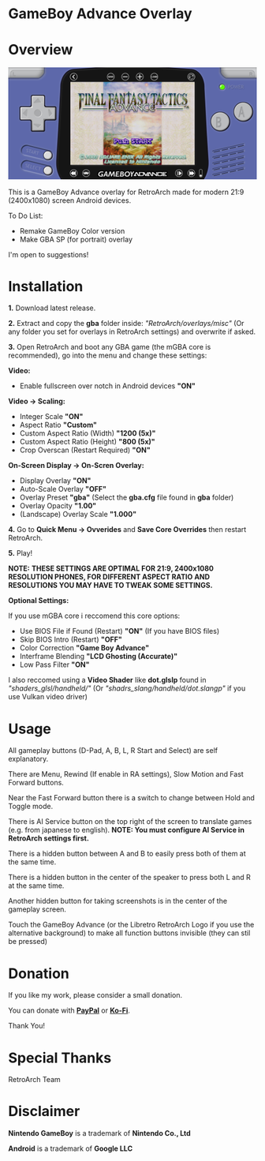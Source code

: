 # GameBoy Advance Overlay

# Overview

![My Image](ow.jpg)

This is a GameBoy Advance overlay for RetroArch made for modern 21:9 (2400x1080) screen Android devices.

To Do List:
- Remake GameBoy Color version
- Make GBA SP (for portrait) overlay

I'm open to suggestions!

# Installation

<b>1.</b> Download latest release.

<b>2.</b> Extract and copy the <b>gba</b> folder inside: 
<i>"RetroArch/overlays/misc"</i> (Or any folder you set for overlays in RetroArch settings) and overwrite if asked.

<b>3.</b> Open RetroArch and boot any GBA game (the mGBA core is recommended), go into the menu and change these settings:

<b>Video:</b>
- Enable fullscreen over notch in Android devices <b>"ON"</b>

<b>Video -> Scaling:</b>
- Integer Scale <b>"ON"</b>
- Aspect Ratio <b>"Custom"</b>
- Custom Aspect Ratio (Width) <b>"1200 (5x)"</b>
- Custom Aspect Ratio (Height) <b>"800 (5x)"</b>
- Crop Overscan (Restart Required) <b>"ON"</b>

<b>On-Screen Display -> On-Scren Overlay:</b>
- Display Overlay <b>"ON"</b>
- Auto-Scale Overlay <b>"OFF"</b>
- Overlay Preset <b>"gba"</b> (Select the <b>gba.cfg</b> file found in <b>gba</b> folder)
- Overlay Opacity <b>"1.00"</b>
- (Landscape) Overlay Scale <b>"1.000"</b>
  
<b>4.</b> Go to <b>Quick Menu -> Ovverides</b> and <b>Save Core Overrides</b> then restart RetroArch.
 
<b>5.</b> Play!

<b>NOTE:</b>
<b>THESE SETTINGS ARE OPTIMAL FOR 21:9, 2400x1080 RESOLUTION PHONES, FOR DIFFERENT ASPECT RATIO AND RESOLUTIONS YOU MAY HAVE TO TWEAK SOME SETTINGS.</b>
  
<b>Optional Settings:</b>
  
If you use mGBA core i reccomend this core options:
- Use BIOS File if Found (Restart) <b>"ON"</b> (If you have BIOS files)
- Skip BIOS Intro (Restart) <b>"OFF"</b>
- Color Correction <b>"Game Boy Advance"</b>
- Interframe Blending <b>"LCD Ghosting (Accurate)"</b>
- Low Pass Filter <b>"ON"</b>
  
I also reccomed using a <b>Video Shader</b> like <b>dot.glslp</b> found in <i>"shaders_glsl/handheld/"</i> (Or <i>"shadrs_slang/handheld/dot.slangp"</i> if you use Vulkan video driver)

# Usage

All gameplay buttons (D-Pad, A, B, L, R Start and Select) are self explanatory. 

There are Menu, Rewind (If enable in RA settings), Slow Motion and Fast Forward buttons.

Near the Fast Forward button there is a switch to change between Hold and Toggle mode. 

There is AI Service button on the top right of the screen to translate games (e.g. from japanese to english).
<b>NOTE: You must configure AI Service in RetroArch settings first.</b>

There is a hidden button between A and B to easily press both of them at the same time.

There is a hidden button in the center of the speaker to press both L and R at the same time.

Another hidden button for taking screenshots is in the center of the gameplay screen.

Touch the GameBoy Advance (or the Libretro RetroArch Logo if you use the alternative background) to make all function buttons invisible (they can stil be pressed)

# Donation
If you like my work, please consider a small donation.

You can donate with <a href="https://paypal.me/maestrosistema?country.x=IT&locale.x=it_IT"><b>PayPal</b></a> or <a href="https://ko-fi.com/maestrosistema"><b>Ko-Fi</b></a>.

Thank You!

# Special Thanks
RetroArch Team

# Disclaimer
<b>Nintendo GameBoy</b> is a trademark of <b>Nintendo Co., Ltd</b>

<b>Android</b> is a trademark of <b>Google LLC</b>
